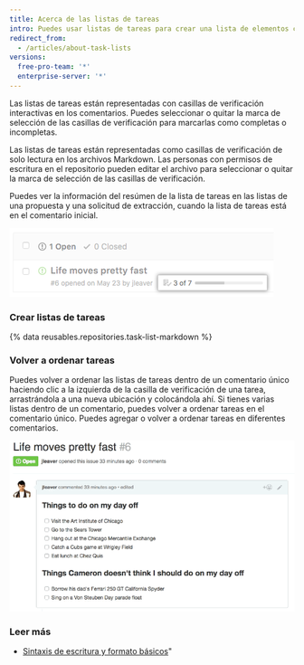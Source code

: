 ```yaml
---
title: Acerca de las listas de tareas
intro: Puedes usar listas de tareas para crear una lista de elementos con casillas de verificación dentro de los comentarios de una solicitud de extracción y de una propuesta o archivos Markdown en tu repositorio.
redirect_from:
  - /articles/about-task-lists
versions:
  free-pro-team: '*'
  enterprise-server: '*'
---
```


Las listas de tareas están representadas con casillas de verificación interactivas en los comentarios. Puedes seleccionar o quitar la marca de selección de las casillas de verificación para marcarlas como completas o incompletas.

Las listas de tareas están representadas como casillas de verificación de solo lectura en los archivos Markdown. Las personas con permisos de escritura en el repositorio pueden editar el archivo para seleccionar o quitar la marca de selección de las casillas de verificación.

Puedes ver la información del resúmen de la lista de tareas en las listas de una propuesta y una solicitud de extracción, cuando la lista de tareas está en el comentario inicial.

![Resúmen de lista de tareas](/assets/images/help/issues/task-list-summary.png)

### Crear listas de tareas

{% data reusables.repositories.task-list-markdown %}

### Volver a ordenar tareas

Puedes volver a ordenar las listas de tareas dentro de un comentario único haciendo clic a la izquierda de la casilla de verificación de una tarea, arrastrándola a una nueva ubicación y colocándola ahí. Si tienes varias listas dentro de un comentario, puedes volver a ordenar tareas en el comentario único. Puedes agregar o volver a ordenar tareas en diferentes comentarios.

![Volver a ordenar lista de tareas](/assets/images/help/writing/task-list-reordered.gif)

### Leer más

* [Sintaxis de escritura y formato básicos](/articles/basic-writing-and-formatting-syntax)"
